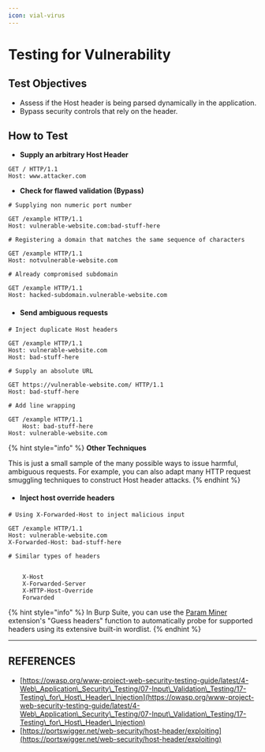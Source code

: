 ```yaml
---
icon: vial-virus
---
```


# Testing for Vulnerability

## Test Objectives

* Assess if the Host header is being parsed dynamically in the application.
* Bypass security controls that rely on the header.

## How to Test

* **Supply an arbitrary Host Header**

```
GET / HTTP/1.1
Host: www.attacker.com
```



* **Check for flawed validation (Bypass)**

```
# Supplying non numeric port number

GET /example HTTP/1.1
Host: vulnerable-website.com:bad-stuff-here
```

```
# Registering a domain that matches the same sequence of characters

GET /example HTTP/1.1
Host: notvulnerable-website.com
```

```
# Already compromised subdomain

GET /example HTTP/1.1
Host: hacked-subdomain.vulnerable-website.com
```



* #### Send ambiguous requests <a href="#send-ambiguous-requests" id="send-ambiguous-requests"></a>

```
# Inject duplicate Host headers

GET /example HTTP/1.1
Host: vulnerable-website.com
Host: bad-stuff-here
```

```
# Supply an absolute URL

GET https://vulnerable-website.com/ HTTP/1.1
Host: bad-stuff-here
```

```
# Add line wrapping

GET /example HTTP/1.1
    Host: bad-stuff-here
Host: vulnerable-website.com
```

{% hint style="info" %}
**Other Techniques**

This is just a small sample of the many possible ways to issue harmful, ambiguous requests. For example, you can also adapt many HTTP request smuggling techniques to construct Host header attacks.
{% endhint %}



* #### Inject host override headers <a href="#inject-host-override-headers" id="inject-host-override-headers"></a>

```
# Using X-Forwarded-Host to inject malicious input

GET /example HTTP/1.1
Host: vulnerable-website.com
X-Forwarded-Host: bad-stuff-here
```

```
# Similar types of headers


    X-Host
    X-Forwarded-Server
    X-HTTP-Host-Override
    Forwarded

```

{% hint style="info" %}
In Burp Suite, you can use the [Param Miner](https://portswigger.net/bappstore/17d2949a985c4b7ca092728dba871943) extension's "Guess headers" function to automatically probe for supported headers using its extensive built-in wordlist.
{% endhint %}





***

## REFERENCES

* [https://owasp.org/www-project-web-security-testing-guide/latest/4-Web\_Application\_Security\_Testing/07-Input\_Validation\_Testing/17-Testing\_for\_Host\_Header\_Injection](https://owasp.org/www-project-web-security-testing-guide/latest/4-Web\_Application\_Security\_Testing/07-Input\_Validation\_Testing/17-Testing\_for\_Host\_Header\_Injection)
* [https://portswigger.net/web-security/host-header/exploiting](https://portswigger.net/web-security/host-header/exploiting)

